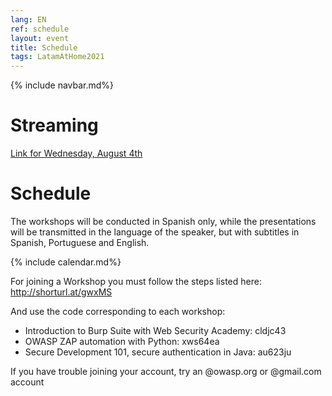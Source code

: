 ```yaml
---
lang: EN
ref: schedule
layout: event
title: Schedule
tags: LatamAtHome2021
---
```

{% include navbar.md%}

<script>
  document.lang = "en";
</script>

<h1>Streaming</h1>

[Link for Wednesday, August 4th](https://youtu.be/6oTuSTxdGZg)

<h1>Schedule</h1>
<p>The workshops will be conducted in Spanish only, while the presentations will be transmitted in the language of the speaker, but with subtitles in Spanish, Portuguese and English.</p>
{% include calendar.md%}

For joining a Workshop you must follow the steps listed here:
http://shorturl.at/gwxMS

And use the code corresponding to each workshop:
* Introduction to Burp Suite with Web Security Academy: cldjc43 
* OWASP ZAP automation with Python: xws64ea
* Secure Development 101, secure authentication in Java: au623ju

If you have trouble joining your account, try an @owasp.org or @gmail.com account
